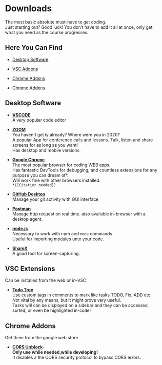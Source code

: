 # Downloads 
The most basic absolute must-have to get coding.  
Just starting out? Good luck! You don't have to add it all at once, only get what you need as the course progresses.
## Here You Can Find
* [Desktop Software](#desktop-software)

* [VSC Addons](#vsc-addons)

* [Chrome Addons ](#chrome-addons)

* [Chrome Addons ](#Chrome-Addons)


## Desktop Software

* [__VSCODE__](https://code.visualstudio.com/
)  
A very popular code editor

* [__ZOOM__](https://zoom.us/download#download_client_title:~:text=Zoom%20Client%20for%20Meetings
)  
You haven't got iy already? Where were you in 2020?  
A popular App for conference calls and lessons. Talk, listen and share screens for as long as you want!  
Has desktop and mobile versions.

* [__Google Chrome__](https://www.google.com/intl/iw_il/chrome/)  
The most popular browser for coding WEB apps.  
Has fantastic DevTools for debugging, and countless extensions for any purpose you can dream of*.  
Will work fine with other browsers installed.  
`*{{Citation needed}}`
* [__GitHub Desktop__](https://desktop.github.com/)  
Manage your git activity with GUI interface

* [__Postman__](https://www.postman.com/downloads/)  
Manage http request on real time. _also_ available in-browser with a desktop agent.

* [__node.js__](https://nodejs.org/en/download/)  
Necessary to work with npm and `node` commands.  
Useful for importing modules unto your code.

* [__ShareX__](https://getsharex.com/)    
A good tool for screen-capturing.


## VSC Extensions  
Can be installed from the web or in-VSC

* [__Todo Tree__](https://marketplace.visualstudio.com/items?itemName=Gruntfuggly.todo-tree)  
Use custom tags in comments to mark like tasks  TODO, Fix, ADD etc. Not vital by any means, but it might prove very useful.  
Tasks will can be displayed on a sidebar and they can be accessed, sorted, or even be highlighted in-code!

## Chrome Addons
Get them from the google web store

* [__‪CORS Unblock__](https://chrome.google.com/webstore/detail/allow-cors-access-control/lhobafahddgcelffkeicbaginigeejlf)-  
__Only use while needed,while developing!__  
It disables a the CORS security protocol to bypass CORS errors.

